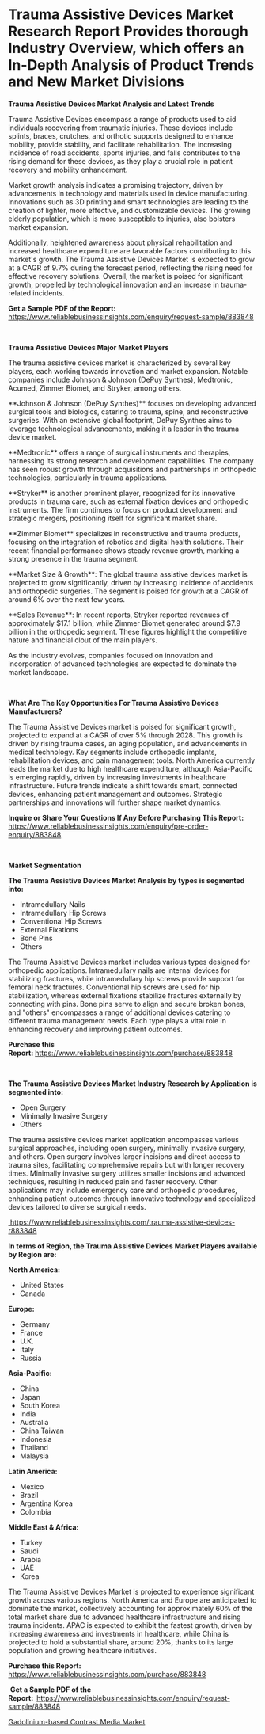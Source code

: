 <p><h1>Trauma Assistive Devices Market Research Report Provides thorough Industry Overview, which offers an In-Depth Analysis of Product Trends and New Market Divisions</h1></p><p><strong>Trauma Assistive Devices Market Analysis and Latest Trends</strong></p>
<p><p>Trauma Assistive Devices encompass a range of products used to aid individuals recovering from traumatic injuries. These devices include splints, braces, crutches, and orthotic supports designed to enhance mobility, provide stability, and facilitate rehabilitation. The increasing incidence of road accidents, sports injuries, and falls contributes to the rising demand for these devices, as they play a crucial role in patient recovery and mobility enhancement.</p><p>Market growth analysis indicates a promising trajectory, driven by advancements in technology and materials used in device manufacturing. Innovations such as 3D printing and smart technologies are leading to the creation of lighter, more effective, and customizable devices. The growing elderly population, which is more susceptible to injuries, also bolsters market expansion. </p><p>Additionally, heightened awareness about physical rehabilitation and increased healthcare expenditure are favorable factors contributing to this market's growth. The Trauma Assistive Devices Market is expected to grow at a CAGR of 9.7% during the forecast period, reflecting the rising need for effective recovery solutions. Overall, the market is poised for significant growth, propelled by technological innovation and an increase in trauma-related incidents.</p></p>
<p><strong>Get a Sample PDF of the Report:&nbsp;</strong> <a href="https://www.reliablebusinessinsights.com/enquiry/request-sample/883848?utm_campaign=2111&utm_medium=2&utm_source=Github&utm_content=ia&utm_term=04032025&utm_id=trauma-assistive-devices">https://www.reliablebusinessinsights.com/enquiry/request-sample/883848</a></p>
<p>&nbsp;</p>
<p><strong>Trauma Assistive Devices Major Market Players</strong></p>
<p><p>The trauma assistive devices market is characterized by several key players, each working towards innovation and market expansion. Notable companies include Johnson & Johnson (DePuy Synthes), Medtronic, Acumed, Zimmer Biomet, and Stryker, among others.</p><p>**Johnson & Johnson (DePuy Synthes)** focuses on developing advanced surgical tools and biologics, catering to trauma, spine, and reconstructive surgeries. With an extensive global footprint, DePuy Synthes aims to leverage technological advancements, making it a leader in the trauma device market.</p><p>**Medtronic** offers a range of surgical instruments and therapies, harnessing its strong research and development capabilities. The company has seen robust growth through acquisitions and partnerships in orthopedic technologies, particularly in trauma applications.</p><p>**Stryker** is another prominent player, recognized for its innovative products in trauma care, such as external fixation devices and orthopedic instruments. The firm continues to focus on product development and strategic mergers, positioning itself for significant market share.</p><p>**Zimmer Biomet** specializes in reconstructive and trauma products, focusing on the integration of robotics and digital health solutions. Their recent financial performance shows steady revenue growth, marking a strong presence in the trauma segment.</p><p>**Market Size & Growth**: The global trauma assistive devices market is projected to grow significantly, driven by increasing incidence of accidents and orthopedic surgeries. The segment is poised for growth at a CAGR of around 6% over the next few years. </p><p>**Sales Revenue**: In recent reports, Stryker reported revenues of approximately $17.1 billion, while Zimmer Biomet generated around $7.9 billion in the orthopedic segment. These figures highlight the competitive nature and financial clout of the main players.</p><p>As the industry evolves, companies focused on innovation and incorporation of advanced technologies are expected to dominate the market landscape.</p></p>
<p>&nbsp;</p>
<p><strong>What Are The Key Opportunities For Trauma Assistive Devices Manufacturers?</strong></p>
<p><p>The Trauma Assistive Devices market is poised for significant growth, projected to expand at a CAGR of over 5% through 2028. This growth is driven by rising trauma cases, an aging population, and advancements in medical technology. Key segments include orthopedic implants, rehabilitation devices, and pain management tools. North America currently leads the market due to high healthcare expenditure, although Asia-Pacific is emerging rapidly, driven by increasing investments in healthcare infrastructure. Future trends indicate a shift towards smart, connected devices, enhancing patient management and outcomes. Strategic partnerships and innovations will further shape market dynamics.</p></p>
<p><strong>Inquire or Share Your Questions If Any Before Purchasing This Report:</strong> <a href="https://www.reliablebusinessinsights.com/enquiry/pre-order-enquiry/883848?utm_campaign=2111&utm_medium=2&utm_source=Github&utm_content=ia&utm_term=04032025&utm_id=trauma-assistive-devices">https://www.reliablebusinessinsights.com/enquiry/pre-order-enquiry/883848</a></p>
<p>&nbsp;</p>
<p><strong>Market Segmentation</strong></p>
<p><strong>The Trauma Assistive Devices Market Analysis by types is segmented into:</strong></p>
<p><ul><li>Intramedullary Nails</li><li>Intramedullary Hip Screws</li><li>Conventional Hip Screws</li><li>External Fixations</li><li>Bone Pins</li><li>Others</li></ul></p>
<p><p>The Trauma Assistive Devices market includes various types designed for orthopedic applications. Intramedullary nails are internal devices for stabilizing fractures, while intramedullary hip screws provide support for femoral neck fractures. Conventional hip screws are used for hip stabilization, whereas external fixations stabilize fractures externally by connecting with pins. Bone pins serve to align and secure broken bones, and "others" encompasses a range of additional devices catering to different trauma management needs. Each type plays a vital role in enhancing recovery and improving patient outcomes.</p></p>
<p><strong>Purchase this Report:&nbsp;</strong><a href="https://www.reliablebusinessinsights.com/purchase/883848?utm_campaign=2111&utm_medium=2&utm_source=Github&utm_content=ia&utm_term=04032025&utm_id=trauma-assistive-devices">https://www.reliablebusinessinsights.com/purchase/883848</a></p>
<p>&nbsp;</p>
<p><strong>The Trauma Assistive Devices Market Industry Research by Application is segmented into:</strong></p>
<p><ul><li>Open Surgery</li><li>Minimally Invasive Surgery</li><li>Others</li></ul></p>
<p><p>The trauma assistive devices market application encompasses various surgical approaches, including open surgery, minimally invasive surgery, and others. Open surgery involves larger incisions and direct access to trauma sites, facilitating comprehensive repairs but with longer recovery times. Minimally invasive surgery utilizes smaller incisions and advanced techniques, resulting in reduced pain and faster recovery. Other applications may include emergency care and orthopedic procedures, enhancing patient outcomes through innovative technology and specialized devices tailored to diverse surgical needs.</p></p>
<p><a href="https://www.reliablebusinessinsights.com/trauma-assistive-devices-r883848?utm_campaign=2111&utm_medium=2&utm_source=Github&utm_content=ia&utm_term=04032025&utm_id=trauma-assistive-devices">&nbsp;https://www.reliablebusinessinsights.com/trauma-assistive-devices-r883848</a></p>
<p><strong>In terms of Region, the Trauma Assistive Devices Market Players available by Region are:</strong></p>
<p>
    <p> <strong> North America: </strong>
        <ul>
            <li>United States</li>
            <li>Canada</li>
        </ul>
        </p> 
    <p> <strong> Europe: </strong>
        <ul>
            <li>Germany</li>
            <li>France</li>
            <li>U.K.</li>
            <li>Italy</li>
            <li>Russia</li>
        </ul>
        </p> 
    <p> <strong> Asia-Pacific: </strong>
        <ul>
            <li>China</li>
            <li>Japan</li>
            <li>South Korea</li>
            <li>India</li>
            <li>Australia</li>
            <li>China Taiwan</li>
            <li>Indonesia</li>
            <li>Thailand</li>
            <li>Malaysia</li>
        </ul>
        </p> 
    <p> <strong> Latin America: </strong>
        <ul>
            <li>Mexico</li>
            <li>Brazil</li>
            <li>Argentina Korea</li>
            <li>Colombia</li>
        </ul>
        </p> 
    <p> <strong> Middle East & Africa: </strong>
        <ul>
            <li>Turkey</li>
            <li>Saudi</li>
            <li>Arabia</li>
            <li>UAE</li>
            <li>Korea</li>
        </ul>
    </p>
    </p>
<p><p>The Trauma Assistive Devices Market is projected to experience significant growth across various regions. North America and Europe are anticipated to dominate the market, collectively accounting for approximately 60% of the total market share due to advanced healthcare infrastructure and rising trauma incidents. APAC is expected to exhibit the fastest growth, driven by increasing awareness and investments in healthcare, while China is projected to hold a substantial share, around 20%, thanks to its large population and growing healthcare initiatives.</p></p>
<p><strong>Purchase this Report: </strong><a href="https://www.reliablebusinessinsights.com/purchase/883848?utm_campaign=2111&utm_medium=2&utm_source=Github&utm_content=ia&utm_term=04032025&utm_id=trauma-assistive-devices">https://www.reliablebusinessinsights.com/purchase/883848</a></p>
<p>&nbsp;<strong>Get a Sample PDF of the Report:&nbsp;&nbsp;</strong><a href="https://www.reliablebusinessinsights.com/enquiry/request-sample/883848?utm_campaign=2111&utm_medium=2&utm_source=Github&utm_content=ia&utm_term=04032025&utm_id=trauma-assistive-devices">https://www.reliablebusinessinsights.com/enquiry/request-sample/883848</a></p>
<p><strong></strong></p>
<p><p><a href="https://github.com/lindaopodray/Market-Research-Report-List-1/blob/main/gadolinium-based-contrast-media-market.md?utm_campaign=2111&utm_medium=2&utm_source=Github&utm_content=ia&utm_term=04032025&utm_id=trauma-assistive-devices">Gadolinium-based Contrast Media Market</a></p></p>
